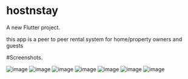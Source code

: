 # hostnstay

A new Flutter project.

this app is a peer to peer rental system for home/property owners and guests

#Screenshots.

![image](https://github.com/michaelndirangu/hostnstay/assets/75612392/0ca836fc-2c80-414a-8c3d-4f67a0ee1d2c)
![image](https://github.com/michaelndirangu/hostnstay/assets/75612392/4342a2f5-1e5d-4c73-9e59-7c0b88a85480)
![image](https://github.com/michaelndirangu/hostnstay/assets/75612392/58d78399-0420-43c5-80b4-5e35861e3359)
![image](https://github.com/michaelndirangu/hostnstay/assets/75612392/f3bf7830-1e3c-4426-8863-e689be8c977d)
![image](https://github.com/michaelndirangu/hostnstay/assets/75612392/36e69b0b-88db-4f44-bade-503029709843)
![image](https://github.com/michaelndirangu/hostnstay/assets/75612392/5a0aeb25-454b-46de-8024-c9f6e89a98f3)
![image](https://github.com/michaelndirangu/hostnstay/assets/75612392/d37bf850-aa8c-418b-b00f-296caf277a0e)








